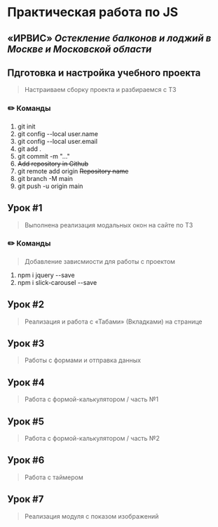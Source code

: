 # Практическая работа по JS
## __«ИРВИС»__ _Остекление балконов и лоджий в Москве и Московской области_

## Пдготовка и настройка учебного проекта
> Настраиваем сборку проекта и разбираемся с ТЗ
### ✏️ Команды
1. git init
2. git config --local user.name
3. git config --local user.email
4. git add .
5. git commit -m "..."
6. ~~Add repository in Github~~
7. git remote add origin ~~Repository name~~
8. git branch -M main
9. git push -u origin main

## Урок #1
> Выполнена реализация модальных окон на сайте по ТЗ
### ✏️ Команды
> Добавление зависмиости для работы с проектом
1. npm i jquery --save
2. npm i slick-carousel --save

## Урок #2
> Реализация и работа с «Табами» (Вкладками) на странице

## Урок #3
> Работы с формами и отправка данных

## Урок #4
> Работа с формой-калькулятором / часть №1

## Урок #5
> Работа с формой-калькулятором / часть №2

## Урок #6
> Работа с таймером

## Урок #7
> Реализация модуля с показом изображений
